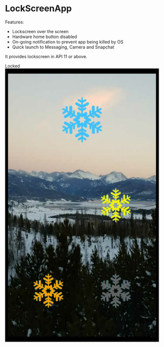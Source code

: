 LockScreenApp
=============


Features:
- Lockscreen over the screen
- Hardware home button disabled
- On-going notification to prevent app being killed by OS
- Quick launch to Messaging, Camera and Snapchat

It provides lockscreen in API 11 or above.


Locked
![alt tag](https://github.com/lhobbs/SnowflakeLockScreen/blob/master/Screenshot_Locked.png)



